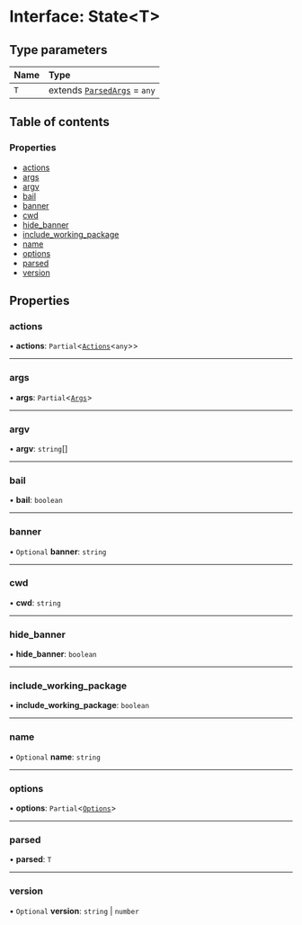 # Interface: State<T\>

## Type parameters

| Name | Type |
| :------ | :------ |
| `T` | extends [`ParsedArgs`](ParsedArgs.md) = `any` |

## Table of contents

### Properties

- [actions](State.md#actions)
- [args](State.md#args)
- [argv](State.md#argv)
- [bail](State.md#bail)
- [banner](State.md#banner)
- [cwd](State.md#cwd)
- [hide\_banner](State.md#hide_banner)
- [include\_working\_package](State.md#include_working_package)
- [name](State.md#name)
- [options](State.md#options)
- [parsed](State.md#parsed)
- [version](State.md#version)

## Properties

### actions

• **actions**: `Partial`<[`Actions`](../README.md#actions)<`any`\>\>

___

### args

• **args**: `Partial`<[`Args`](../README.md#args)\>

___

### argv

• **argv**: `string`[]

___

### bail

• **bail**: `boolean`

___

### banner

• `Optional` **banner**: `string`

___

### cwd

• **cwd**: `string`

___

### hide\_banner

• **hide\_banner**: `boolean`

___

### include\_working\_package

• **include\_working\_package**: `boolean`

___

### name

• `Optional` **name**: `string`

___

### options

• **options**: `Partial`<[`Options`](../README.md#options)\>

___

### parsed

• **parsed**: `T`

___

### version

• `Optional` **version**: `string` \| `number`
